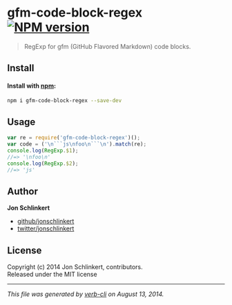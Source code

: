# gfm-code-block-regex [![NPM version](https://badge.fury.io/js/gfm-code-block-regex.png)](http://badge.fury.io/js/gfm-code-block-regex)

> RegExp for gfm (GitHub Flavored Markdown) code blocks.

## Install
#### Install with [npm](npmjs.org):

```bash
npm i gfm-code-block-regex --save-dev
```

## Usage

```js
var re = require('gfm-code-block-regex')();
var code = ('\n```js\nfoo\n```\n').match(re);
console.log(RegExp.$1);
//=> '\nfoo\n'
console.log(RegExp.$2);
//=> 'js'
```

## Author

**Jon Schlinkert**
 
+ [github/jonschlinkert](https://github.com/jonschlinkert)
+ [twitter/jonschlinkert](http://twitter.com/jonschlinkert) 

## License
Copyright (c) 2014 Jon Schlinkert, contributors.  
Released under the MIT license

***

_This file was generated by [verb-cli](https://github.com/assemble/verb-cli) on August 13, 2014._